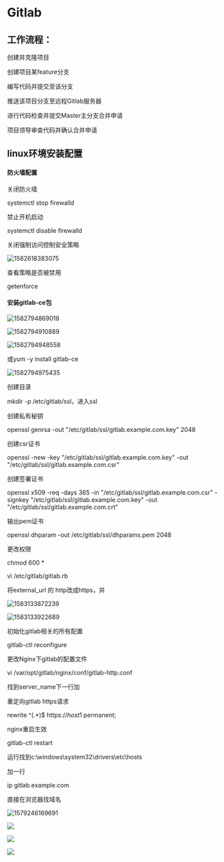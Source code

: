 # Gitlab

## 工作流程：

创建并克隆项目

创建项目某feature分支

编写代码并提交至该分支

推送该项目分支至远程Gitlab服务器

进行代码检查并提交Master主分支合并申请

项目领导审查代码并确认合并申请

## linux环境安装配置

#### 防火墙配置

关闭防火墙

systemctl stop firewalld

禁止开机启动

systemctl disable firewalld

关闭强制访问控制安全策略

<img src="C:\Users\mimo\AppData\Roaming\Typora\typora-user-images\1582618383075.png" alt="1582618383075"  />

查看策略是否被禁用

getenforce

#### 安装gitlab-ce包

![1582794869018](C:\Users\mimo\AppData\Roaming\Typora\typora-user-images\1582794869018.png)

![1582794910889](C:\Users\mimo\AppData\Roaming\Typora\typora-user-images\1582794910889.png)

![1582794948558](C:\Users\mimo\AppData\Roaming\Typora\typora-user-images\1582794948558.png)

或yum -y install gitlab-ce

![1582794975435](C:\Users\mimo\AppData\Roaming\Typora\typora-user-images\1582794975435.png)

创建目录

mkdir -p /etc/gitlab/ssl，进入ssl

创建私有秘钥

openssl genrsa -out "/etc/gitlab/ssl/gitlab.example.com.key" 2048

创建csr证书

openssl -new -key "/etc/gitlab/ssl/gitlab.example.com.key" -out "/etc/gitlab/ssl/gitlab.example.com.csr"

创建签署证书

openssl x509 -req -days 365 -in "/etc/gitlab/ssl/gitlab.example.com.csr" -signkey "/etc/gitlab/ssl/gitlab.example.com.key" -out "/etc/gitlab/ssl/gitlab.example.com.crt"

输出pem证书

openssl dhparam -out /etc/gitlab/ssl/dhparams.pem 2048

更改权限

chmod 600 *

vi /etc/gitlab/gitlab.rb

将external_url   的 http改成https，并

![1583133872239](C:\Users\mimo\AppData\Roaming\Typora\typora-user-images\1583133872239.png)

![1583133922689](C:\Users\mimo\AppData\Roaming\Typora\typora-user-images\1583133922689.png)

初始化gitlab相关的所有配置

gitlab-ctl reconfigure

更改Nginx下gitlab的配置文件

vi /var/opt/gitlab/nginx/conf/gitlab-http.conf

找到server_name下一行加

重定向gitlab https请求

rewrite ^(.*)$ https://$host$1 permanent;

nginx重启生效

gitlab-ctl restart

运行找到c:\windows\system32\drivers\etc\hosts

加一行

ip     gitlab.example.com

直接在浏览器找域名

![1579246169691](C:\Users\mimo\AppData\Roaming\Typora\typora-user-images\1579246169691.png)





![](C:\Users\mimo\AppData\Roaming\Typora\typora-user-images\1579247951076.png)

![](C:\Users\mimo\AppData\Roaming\Typora\typora-user-images\1579252179390.png)

![](C:\Users\mimo\AppData\Roaming\Typora\typora-user-images\1579252348473.png)